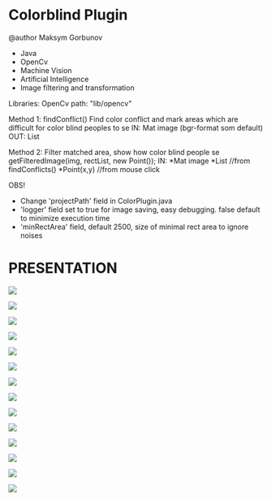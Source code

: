 # Colorblind Plugin
@author Maksym Gorbunov

* Java
* OpenCv
* Machine Vision 
* Artificial Intelligence
* Image filtering and transformation 

Libraries:
OpenCv
path: "lib/opencv"


Method 1: findConflict()
Find color conflict and mark areas which are difficult for color blind peoples to se
IN:  Mat image (bgr-format som default)
OUT: List<Rect>


Method 2:
Filter matched area, show how color blind people se 
getFilteredImage(img, rectList, new Point());
IN: *Mat image
    *List<Rect>  //from findConflicts()
    *Point(x,y)  //from mouse click    


OBS!
* Change 'projectPath' field in ColorPlugin.java
* 'logger' field set to true for image saving, easy debugging.
  false default to minimize execution time
* 'minRectArea' field, default 2500, size of minimal rect area to ignore noises 
  

# PRESENTATION
  
![](info/ColorblindPlugin_presentation_(1).png)  

![](info/ColorblindPlugin_presentation_(2).png)  

![](info/ColorblindPlugin_presentation_(3).png)  

![](info/ColorblindPlugin_presentation_(4).png)  

![](info/ColorblindPlugin_presentation_(5).png)  

![](info/ColorblindPlugin_presentation_(6).png)  

![](info/ColorblindPlugin_presentation_(7).png)  

![](info/ColorblindPlugin_presentation_(8).png)  

![](info/ColorblindPlugin_presentation_(9).png)  

![](info/ColorblindPlugin_presentation_(10).png)  

![](info/ColorblindPlugin_presentation_(11).png)  

![](info/ColorblindPlugin_presentation_(12).png)  

![](info/ColorblindPlugin_presentation_(13).png)  

![](info/ColorblindPlugin_presentation_(14).png)  
